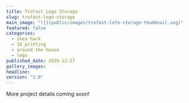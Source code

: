 ```yaml
---
title: Trofast Lego Storage
slug: trofast-lego-storage
main_image: "![](public/images/trofast-lefo-storage-thumbnail.svg)"
featured: false
categories:
  - ikea hack
  - 3d printing
  - around the house
  - lego
published_date: 2020-12-27
gallery_images: 
headline: 
version: "1.0"
---
```


More project details coming soon!